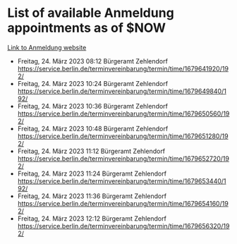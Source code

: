 # List of available Anmeldung appointments as of $NOW
[Link to Anmeldung website](https://service.berlin.de/terminvereinbarung/termin/tag.php?termin=1&anliegen[]=120686&dienstleisterlist=122210,122217,327316,122219,327312,122227,327314,122231,327346,122243,327348,122254,122252,329742,122260,329745,122262,329748,122271,327278,122273,327274,122277,327276,330436,122280,327294,122282,327290,122284,327292,122291,327270,122285,327266,122286,327264,122296,327268,150230,329760,122297,327286,122294,327284,122312,329763,122314,329775,122304,327330,122311,327334,122309,327332,317869,122281,327352,122279,329772,122283,122276,327324,122274,327326,122267,329766,122246,327318,122251,327320,122257,327322,122208,327298,122226,327300&herkunft=http%3A%2F%2Fservice.berlin.de%2Fdienstleistung%2F120686%2F)
- Freitag, 24. März 2023 08:12 Bürgeramt Zehlendorf https://service.berlin.de/terminvereinbarung/termin/time/1679641920/192/
- Freitag, 24. März 2023 10:24 Bürgeramt Zehlendorf https://service.berlin.de/terminvereinbarung/termin/time/1679649840/192/
- Freitag, 24. März 2023 10:36 Bürgeramt Zehlendorf https://service.berlin.de/terminvereinbarung/termin/time/1679650560/192/
- Freitag, 24. März 2023 10:48 Bürgeramt Zehlendorf https://service.berlin.de/terminvereinbarung/termin/time/1679651280/192/
- Freitag, 24. März 2023 11:12 Bürgeramt Zehlendorf https://service.berlin.de/terminvereinbarung/termin/time/1679652720/192/
- Freitag, 24. März 2023 11:24 Bürgeramt Zehlendorf https://service.berlin.de/terminvereinbarung/termin/time/1679653440/192/
- Freitag, 24. März 2023 11:36 Bürgeramt Zehlendorf https://service.berlin.de/terminvereinbarung/termin/time/1679654160/192/
- Freitag, 24. März 2023 12:12 Bürgeramt Zehlendorf https://service.berlin.de/terminvereinbarung/termin/time/1679656320/192/
